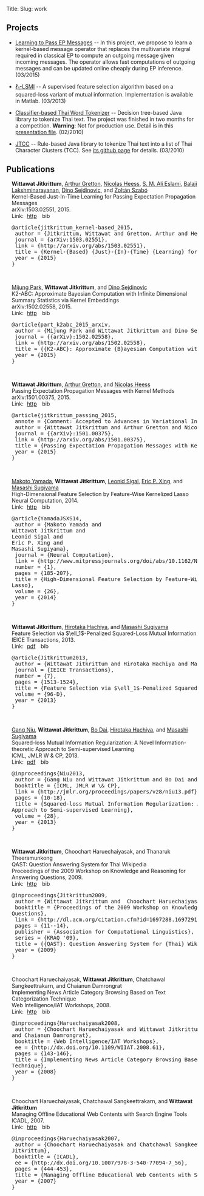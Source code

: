 Title: 
Slug: work


## Projects

* [Learning to Pass EP Messages](kernel_ep.html) -- In this project, we propose to learn a kernel-based message operator 
that replaces the multivariate integral required in classical EP to compute an outgoing message given incoming messages.
The operator allows fast computations of outgoing messages and can be updated online cheaply during EP inference. (03/2015)

* [$\ell_1$-LSMI](l1lsmi.html) -- A supervised feature selection algorithm based on a squared-loss variant of mutual information. 
Implementation is available in Matlab. (03/2013)

* [Classifier-based Thai Word Tokenizer](https://github.com/wittawatj/ctwt) --  Decision tree-based Java library to tokenize Thai text. The project was finished in two months for a competition. **Warning**: Not for production use. Detail is in this [presentation file](files/wordseg_dt.pdf). (02/2010)

* [JTCC](https://github.com/wittawatj/jtcc) -- Rule-based Java library to tokenize
  Thai text into a list of Thai Character Clusters (TCC). See [its github page](https://github.com/wittawatj/jtcc)
  for details. (03/2010)


## Publications

<!--should check http://nipg.inf.elte.hu/publications-embedded/2.html-->
<!--for a table of publications-->

<!--CSS style for publications -->
<style>
#publications dl {

}
#publications dd a {
    color: #0000aa;
}

.publications .author_list{

}

.publications .links a{
    margin-right: 5px;
    margin-left: 5px;

}

.publications {
    padding-left: 1em;
}

.publications .paper{
    /*border-bottom: 1px solid black;*/
    margin-bottom: 15px;

}
</style>

<script type="text/javascript">
    // script to make a sliding effect when clicking bib link

    // The keyword "jQuery" is needed because of "noConflict(..)"
    jQuery(document).ready(function(){
        $(".bibsrc").slideUp();

        $(".biblink").click(function(){
            $(this).parents(".paper").children(".bibsrc").slideToggle(200) ;
        });
    });

</script>

<div class="publications"> 

<div class="paper"> 
<div class="author_list"><b>Wittawat Jitkrittum</b>, <a href="http://www.gatsby.ucl.ac.uk/~gretton/">Arthur Gretton</a>, <a href="http://homepages.inf.ed.ac.uk/s0677090/">Nicolas Heess</a>, <a href="http://arkitus.com/">S. M. Ali Eslami</a>, <a href="http://www.gatsby.ucl.ac.uk/~balaji/">Balaji Lakshminarayanan</a>, <a href="http://www.stats.ox.ac.uk/~sejdinov/">Dino Sejdinovic</a>, and <a href="http://www.gatsby.ucl.ac.uk/~szabo/">Zoltán Szabó</a></div>
<div class="paper_title">Kernel-Based Just-In-Time Learning for Passing Expectation Propagation Messages</div>
<span class="submit_to">arXiv:1503.02551</span>, 2015. 
<div class="links">Link: 
<a class="wj_http" href="http://arxiv.org/abs/1503.02551">http</a>
<a class="biblink">bib</a> 
</div> <!-- end links -->
<pre class="bibsrc">@article{jitkrittum_kernel-based_2015,
 author = {Jitkrittum, Wittawat and Gretton, Arthur and Heess, Nicolas and Eslami, S. M. Ali and Lakshminarayanan, Balaji and Sejdinovic, Dino and Szabó, Zoltán},
 journal = {arXiv:1503.02551},
 link = {http://arxiv.org/abs/1503.02551},
 title = {Kernel-{Based} {Just}-{In}-{Time} {Learning} for {Passing} {Expectation} {Propagation} {Messages}},
 year = {2015}
}

</pre><!-- end bib source -->
</div>

<div class="paper"> 
<div class="author_list"><a href="http://www.gatsby.ucl.ac.uk/~mijung/">Mijung Park</a>, <b>Wittawat Jitkrittum</b>, and <a href="http://www.stats.ox.ac.uk/~sejdinov/">Dino Sejdinovic</a></div>
<div class="paper_title">K2-ABC: Approximate Bayesian Computation with Infinite Dimensional Summary Statistics via Kernel Embeddings</div>
<span class="submit_to">arXiv:1502.02558</span>, 2015. 
<div class="links">Link: 
<a class="wj_http" href="http://arxiv.org/abs/1502.02558">http</a>
<a class="biblink">bib</a> 
</div> <!-- end links -->
<pre class="bibsrc">@article{part_k2abc_2015_arxiv,
 author = {Mijung Park and Wittawat Jitkrittum and Dino Sejdinovic},
 journal = {{arXiv}:1502.02558},
 link = {http://arxiv.org/abs/1502.02558},
 title = {{K2-ABC}: Approximate {B}ayesian Computation with Infinite Dimensional Summary Statistics via Kernel Embeddings},
 year = {2015}
}

</pre><!-- end bib source -->
</div>

<div class="paper"> 
<div class="author_list"><b>Wittawat Jitkrittum</b>, <a href="http://www.gatsby.ucl.ac.uk/~gretton/">Arthur Gretton</a>, and <a href="http://homepages.inf.ed.ac.uk/s0677090/">Nicolas Heess</a></div>
<div class="paper_title">Passing Expectation Propagation Messages with Kernel Methods</div>
<span class="submit_to">arXiv:1501.00375</span>, 2015. 
<div class="links">Link: 
<a class="wj_http" href="http://arxiv.org/abs/1501.00375">http</a>
<a class="biblink">bib</a> 
</div> <!-- end links -->
<pre class="bibsrc">@article{jitkrittum_passing_2015,
 annote = {Comment: Accepted to Advances in Variational Inference, {NIPS} 2014 Workshop},
 author = {Wittawat Jitkrittum and Arthur Gretton and Nicolas Heess},
 journal = {{arXiv}:1501.00375},
 link = {http://arxiv.org/abs/1501.00375},
 title = {Passing Expectation Propagation Messages with Kernel Methods},
 year = {2015}
}

</pre><!-- end bib source -->
</div>

<div class="paper"> 
<div class="author_list"><a href="http://www.makotoyamada-ml.com/">Makoto Yamada</a>, <b>Wittawat Jitkrittum</b>, <a href="http://cs.brown.edu/~ls/">Leonid Sigal</a>, <a href="http://www.cs.cmu.edu/~epxing/">Eric P. Xing</a>, and <a href="http://www.ms.k.u-tokyo.ac.jp/index.html">Masashi Sugiyama</a></div>
<div class="paper_title">High-Dimensional Feature Selection by Feature-Wise Kernelized
Lasso</div>
<span class="submit_to">Neural Computation</span>, 2014. 
<div class="links">Link: 
<a class="wj_http" href="http://www.mitpressjournals.org/doi/abs/10.1162/NECO_a_00537#.U9O7Idtsylg">http</a>
<a class="biblink">bib</a> 
</div> <!-- end links -->
<pre class="bibsrc">@article{YamadaJSXS14,
 author = {Makoto Yamada and
Wittawat Jitkrittum and
Leonid Sigal and
Eric P. Xing and
Masashi Sugiyama},
 journal = {Neural Computation},
 link = {http://www.mitpressjournals.org/doi/abs/10.1162/NECO_a_00537#.U9O7Idtsylg},
 number = {1},
 pages = {185-207},
 title = {High-Dimensional Feature Selection by Feature-Wise Kernelized
Lasso},
 volume = {26},
 year = {2014}
}

</pre><!-- end bib source -->
</div>

<div class="paper"> 
<div class="author_list"><b>Wittawat Jitkrittum</b>, <a href="http://sugiyama-www.cs.titech.ac.jp/~hachiya/">Hirotaka Hachiya</a>, and <a href="http://www.ms.k.u-tokyo.ac.jp/index.html">Masashi Sugiyama</a></div>
<div class="paper_title">Feature Selection via $\ell_1$-Penalized Squared-Loss Mutual Information</div>
<span class="submit_to">IEICE Transactions</span>, 2013. 
<div class="links">Link: 
<a class="wj_pdf" href="http://wittawat.com/pages/files/L1LSMI.pdf">pdf</a>
<a class="biblink">bib</a> 
</div> <!-- end links -->
<pre class="bibsrc">@article{Jitkrittum2013,
 author = {Wittawat Jitkrittum and Hirotaka Hachiya and Masashi Sugiyama},
 journal = {IEICE Transactions},
 number = {7},
 pages = {1513-1524},
 title = {Feature Selection via $\ell_1$-Penalized Squared-Loss Mutual Information},
 volume = {96-D},
 year = {2013}
}

</pre><!-- end bib source -->
</div>

<div class="paper"> 
<div class="author_list"><a href="http://sugiyama-www.cs.titech.ac.jp/~gang/">Gang Niu</a>, <b>Wittawat Jitkrittum</b>, <a href="https://sites.google.com/site/daibohr/">Bo Dai</a>, <a href="http://sugiyama-www.cs.titech.ac.jp/~hachiya/">Hirotaka Hachiya</a>, and <a href="http://www.ms.k.u-tokyo.ac.jp/index.html">Masashi Sugiyama</a></div>
<div class="paper_title">Squared-loss Mutual Information Regularization: A Novel Information-theoretic
Approach to Semi-supervised Learning</div>
<span class="submit_to">ICML, JMLR W & CP</span>, 2013. 
<div class="links">Link: 
<a class="wj_pdf" href="http://jmlr.org/proceedings/papers/v28/niu13.pdf">pdf</a>
<a class="biblink">bib</a> 
</div> <!-- end links -->
<pre class="bibsrc">@inproceedings{Niu2013,
 author = {Gang Niu and Wittawat Jitkrittum and Bo Dai and Hirotaka Hachiya and Masashi Sugiyama},
 booktitle = {ICML, JMLR W \& CP},
 link = {http://jmlr.org/proceedings/papers/v28/niu13.pdf},
 pages = {10-18},
 title = {Squared-loss Mutual Information Regularization: A Novel Information-theoretic
Approach to Semi-supervised Learning},
 volume = {28},
 year = {2013}
}

</pre><!-- end bib source -->
</div>

<div class="paper"> 
<div class="author_list"><b>Wittawat Jitkrittum</b>, Choochart Haruechaiyasak, and Thanaruk Theeramunkong</div>
<div class="paper_title">QAST: Question Answering System for Thai Wikipedia</div>
<span class="submit_to">Proceedings of the 2009 Workshop on Knowledge and Reasoning for Answering
Questions</span>, 2009. 
<div class="links">Link: 
<a class="wj_http" href="http://dl.acm.org/citation.cfm?id=1697288.1697291">http</a>
<a class="biblink">bib</a> 
</div> <!-- end links -->
<pre class="bibsrc">@inproceedings{Jitkrittum2009,
 author = {Wittawat Jitkrittum and  Choochart Haruechaiyasak and Thanaruk Theeramunkong},
 booktitle = {Proceedings of the 2009 Workshop on Knowledge and Reasoning for Answering
Questions},
 link = {http://dl.acm.org/citation.cfm?id=1697288.1697291},
 pages = {11--14},
 publisher = {Association for Computational Linguistics},
 series = {KRAQ '09},
 title = {{QAST}: Question Answering System for {Thai} Wikipedia},
 year = {2009}
}

</pre><!-- end bib source -->
</div>

<div class="paper"> 
<div class="author_list">Choochart Haruechaiyasak, <b>Wittawat Jitkrittum</b>, Chatchawal Sangkeettrakarn, and Chaianun Damrongrat</div>
<div class="paper_title">Implementing News Article Category Browsing Based on Text Categorization
Technique</div>
<span class="submit_to">Web Intelligence/IAT Workshops</span>, 2008. 
<div class="links">Link: 
<a class="wj_http" href="http://dx.doi.org/10.1109/WIIAT.2008.61">http</a>
<a class="biblink">bib</a> 
</div> <!-- end links -->
<pre class="bibsrc">@inproceedings{Haruechaiyasak2008,
 author = {Choochart Haruechaiyasak and Wittawat Jitkrittum and Chatchawal Sangkeettrakarn
and Chaianun Damrongrat},
 booktitle = {Web Intelligence/IAT Workshops},
 ee = {http://dx.doi.org/10.1109/WIIAT.2008.61},
 pages = {143-146},
 title = {Implementing News Article Category Browsing Based on Text Categorization
Technique},
 year = {2008}
}

</pre><!-- end bib source -->
</div>

<div class="paper"> 
<div class="author_list">Choochart Haruechaiyasak, Chatchawal Sangkeettrakarn, and <b>Wittawat Jitkrittum</b></div>
<div class="paper_title">Managing Offline Educational Web Contents with Search Engine Tools</div>
<span class="submit_to">ICADL</span>, 2007. 
<div class="links">Link: 
<a class="wj_http" href="http://dx.doi.org/10.1007/978-3-540-77094-7_56">http</a>
<a class="biblink">bib</a> 
</div> <!-- end links -->
<pre class="bibsrc">@inproceedings{Haruechaiyasak2007,
 author = {Choochart Haruechaiyasak and Chatchawal Sangkeettrakarn and Wittawat
Jitkrittum},
 booktitle = {ICADL},
 ee = {http://dx.doi.org/10.1007/978-3-540-77094-7_56},
 pages = {444-453},
 title = {Managing Offline Educational Web Contents with Search Engine Tools},
 year = {2007}
}

</pre><!-- end bib source -->
</div>

</div> 


<!--<div id="publications">-->

<!--<dl>-->

<!--<dt>-->
<!--<a name="jitkrittum_kernel-based_2015">&nbsp;</a>-->
<!--</dt>-->
<!--<dd>-->
<!--W.&nbsp;Jitkrittum, A.&nbsp;Gretton, N.&nbsp;Heess, S.&nbsp;M.&nbsp;A. Eslami, B.&nbsp;Lakshminarayanan,-->
  <!--D.&nbsp;Sejdinovic, and Z.&nbsp;Szabó.-->
 <!--Kernel-Based Just-In-Time Learning for Passing-->
  <!--Expectation Propagation Messages.-->
 <!--<em>arXiv:1503.02551 [cs, stat]</em>, 2015.-->
 <!--URL <a href="http://arxiv.org/abs/1503.02551">http://arxiv.org/abs/1503.02551</a>.-->
<!--[&nbsp;<a href="wjpubs_bib.html#jitkrittum_kernel-based_2015">bib</a>&nbsp;| -->
<!--<a href="http://arxiv.org/abs/1503.02551">http</a>&nbsp;]-->

<!--</dd>-->

<!--<dt>-->
<!--<a name="part_k2abc_2015_arxiv">&nbsp;</a>-->
<!--</dt>-->
<!--<dd>-->
<!--M.&nbsp;Park, W.&nbsp;Jitkrittum, and D.&nbsp;Sejdinovic.-->

 <!--K2-ABC: Approximate bayesian computation with infinite dimensional-->
  <!--summary statistics via kernel embeddings.-->
 <!--Technical Report arXiv:1502.02558, 2015.-->
 <!--URL <a href="http://arxiv.org/abs/1502.02558">http://arxiv.org/abs/1502.02558</a>.-->
<!--[&nbsp;<a href="wjpubs_bib.html#part_k2abc_2015_arxiv">bib</a>&nbsp;| -->
<!--<a href="http://arxiv.org/abs/1502.02558">http</a>&nbsp;]-->

<!--</dd>-->


<!--<dt>-->
<!--<a name="jitkrittum_passing_2015">&nbsp;</a>-->
<!--</dt>-->
<!--<dd>-->
<!--W.&nbsp;Jitkrittum, A.&nbsp;Gretton, and N.&nbsp;Heess.-->
 <!--Passing expectation propagation messages with kernel methods.-->
 <!--Technical Report arXiv:1501.00375 [stat], 2015.-->
 <!--URL <a href="http://arxiv.org/abs/1501.00375">http://arxiv.org/abs/1501.00375</a>.-->
<!--[&nbsp;<a href="wjpubs_bib.html#jitkrittum_passing_2015">bib</a>&nbsp;| -->
<!--<a href="http://arxiv.org/abs/1501.00375">http</a>&nbsp;]-->

<!--</dd>-->


<!--<dt>-->
<!--<a name="YamadaJSXS14">&nbsp;</a>-->
<!--</dt>-->
<!--<dd>-->
<!--M.&nbsp;Yamada, W.&nbsp;Jitkrittum, L.&nbsp;Sigal, E.&nbsp;P. Xing, and M.&nbsp;Sugiyama.-->
 <!--High-dimensional feature selection by feature-wise kernelized lasso.-->
 <!--<em>Neural Computation</em>, 260 (1):0 185-207, 2014.-->
 <!--URL-->
  <!--<a href="http://www.mitpressjournals.org/doi/abs/10.1162/NECO_a_00537#.U9O7Idtsylg">http://www.mitpressjournals.org/doi/abs/10.1162/NECO_a_00537#.U9O7Idtsylg</a>.-->
<!--[&nbsp;<a href="wjpubs_bib.html#YamadaJSXS14">bib</a>&nbsp;| -->
<!--<a href="http://www.mitpressjournals.org/doi/abs/10.1162/NECO_a_00537#.U9O7Idtsylg">http</a>&nbsp;]-->

<!--</dd>-->


<!--<dt>-->
<!--<a name="Jitkrittum2013">&nbsp;</a>-->
<!--</dt>-->
<!--<dd>-->
<!--W.&nbsp;Jitkrittum, H.&nbsp;Hachiya, and M.&nbsp;Sugiyama.-->
 <!--Feature selection via L<sub>1</sub>-penalized squared-loss mutual-->
  <!--information.-->
 <!--<em>IEICE Transactions</em>, 96-D0 (7):0 1513-1524,-->
  <!--2013.-->
<!--[&nbsp;<a href="wjpubs_bib.html#Jitkrittum2013">bib</a>&nbsp;]-->

<!--</dd>-->


<!--<dt>-->
<!--<a name="Niu2013">&nbsp;</a>-->
<!--</dt>-->
<!--<dd>-->
<!--G.&nbsp;Niu, W.&nbsp;Jitkrittum, B.&nbsp;Dai, H.&nbsp;Hachiya, and M.&nbsp;Sugiyama.-->
 <!--Squared-loss mutual information regularization: A novel-->
  <!--information-theoretic approach to semi-supervised learning.-->
 <!--In <em>ICML, JMLR W &amp; CP</em>, volume&nbsp;28, pages 10-18, 2013.-->
 <!--URL <a href="http://jmlr.org/proceedings/papers/v28/niu13.pdf">http://jmlr.org/proceedings/papers/v28/niu13.pdf</a>.-->
<!--[&nbsp;<a href="wjpubs_bib.html#Niu2013">bib</a>&nbsp;| -->
<!--<a href="http://jmlr.org/proceedings/papers/v28/niu13.pdf">.pdf</a>&nbsp;]-->

<!--</dd>-->


<!--<dt>-->
<!--<a name="Jitkrittum2009">&nbsp;</a>-->
<!--</dt>-->
<!--<dd>-->
<!--W.&nbsp;Jitkrittum, C.&nbsp;Haruechaiyasak, and T.&nbsp;Theeramunkong.-->
 <!--QAST: Question answering system for Thai wikipedia.-->
 <!--In <em>Proceedings of the 2009 Workshop on Knowledge and Reasoning-->
  <!--for Answering Questions</em>, KRAQ '09, pages 11-14. Association for-->
  <!--Computational Linguistics, 2009.-->
 <!--URL <a href="http://dl.acm.org/citation.cfm?id=1697288.1697291">http://dl.acm.org/citation.cfm?id=1697288.1697291</a>.-->
<!--[&nbsp;<a href="wjpubs_bib.html#Jitkrittum2009">bib</a>&nbsp;| -->
<!--<a href="http://dl.acm.org/citation.cfm?id=1697288.1697291">http</a>&nbsp;]-->

<!--</dd>-->


<!--<dt>-->
<!--<a name="Haruechaiyasak2008">&nbsp;</a>-->
<!--</dt>-->
<!--<dd>-->
<!--C.&nbsp;Haruechaiyasak, W.&nbsp;Jitkrittum, C.&nbsp;Sangkeettrakarn, and C.&nbsp;Damrongrat.-->
 <!--Implementing news article category browsing based on text-->
  <!--categorization technique.-->
 <!--In <em>Web Intelligence/IAT Workshops</em>, pages 143-146, 2008.-->
<!--[&nbsp;<a href="wjpubs_bib.html#Haruechaiyasak2008">bib</a>&nbsp;]-->

<!--</dd>-->


<!--<dt>-->
<!--<a name="Haruechaiyasak2007">&nbsp;</a>-->
<!--</dt>-->
<!--<dd>-->
<!--C.&nbsp;Haruechaiyasak, C.&nbsp;Sangkeettrakarn, and W.&nbsp;Jitkrittum.-->
 <!--Managing offline educational web contents with search engine tools.-->
 <!--In <em>ICADL</em>, pages 444-453, 2007.-->
<!--[&nbsp;<a href="wjpubs_bib.html#Haruechaiyasak2007">bib</a>&nbsp;]-->

<!--</dd>-->
<!--</dl><hr>-->

<!--</div>-->
